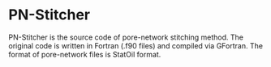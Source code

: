 # PN-Stitcher
PN-Stitcher is the source code of pore-network stitching method.
The original code is written in Fortran (.f90 files) and compiled via GFortran.
The format of pore-network files is StatOil format.
